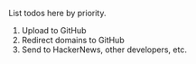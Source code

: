 List todos here by priority.

1. Upload to GitHub
1. Redirect domains to GitHub
1. Send to HackerNews, other developers, etc.